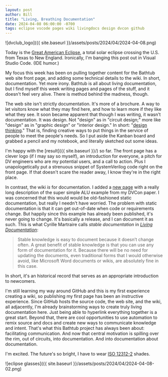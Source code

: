 ```yaml
---
layout: post
author: Bill
title: "Living, Breathing Documentation"
date: 2024-04-08 06:00:00 -0700
tags: eclipse vscode pages wiki livingdocs design dvcon github
---
```


![dvclub_logo]({{ site.baseurl }}/assets/posts/2024/04/2024-04-08.png)

Today is the [Great American Eclipse](https://www.timeanddate.com/eclipse/solar/2024-april-8), a total solar eclipse crossing the U.S. from Texas to New England.
Ironically, I'm banging this post out in Visual Studio Code.
(IDE humor.)

 My focus this week has been on pulling together content for the Bathtub web site front page, and adding some technical details to the wiki.
 In short, documentation.
 Yet more irony. Bathtub is all about living documentation, but I find myself this week writing pages and pages of the stuff, and it doesn't feel very alive.
 There is method behind the madness, though.

 The web site isn't strictly documentation.
 It's more of a brochure.
 A way to let visitors know what they may find here, and how to learn more if they like what they see.
 It soon became apparent that though I was writing, it wasn't documentation.
 It was design.
 Not "design" as in "circuit design;" more like "design" as in "graphic design" or "interior design." 
 In short: "[design thinking](https://dschool.stanford.edu/executive-education-resource-collections/keep-learning1)."
 That is, finding creative ways to put things in the service of people to meet the people's needs.
 So I put aside the Kanban board and grabbed a pencil and my notebook, and literally sketched out some ideas.

 I'm happy with the [result]({{ site.baseurl }}/) so far.
 The front page has a clever logo (if I may say so myself), an introduction for everyone, a pitch for DV engineers who are my potential users, and a call to action.
 Plus I unapologetically put a strenuous snippet of SystemVerilog code right on the front page.
 If that doesn't scare the reader away, I know they're in the right place.

 In contrast, the wiki _is_ for documentation.
 I added a [new page](https://github.com/williaml33moore/bathtub/wiki/alu_division) with a really long description of the super simple ALU example from my DVCon paper.
 I was concerned that this would would be old-fashioned static documentation, but really I needn't have worried.
 The problem with static documentation is that it can get out-of-date when code or requirements change.
 But happily since this example has already been published, it's never going to change.
 It's basically a release, and I can document it as such.
 This is what Cyrille Martraire calls _stable documentation_ in [_Living Documentation_](https://learning.oreilly.com/library/view/living-documentation-continuous/9780134689418/ch09.xhtml#ch09lev1sec1):

 > Stable knowledge is easy to document because it doesn’t change often. A great benefit of stable knowledge is that you can use any form of documentation for it. Because there will be no need for updating the documents, even traditional forms that I would otherwise avoid, like Microsoft Word documents or wikis, are absolutely fine in this case.

In short, it's an historical record that serves as an appropriate introduction to newcomers.

I'm still learning my way around GitHub and this is my first experience creating a wiki, so publishing my first page has been an instructive experience.
Since GitHub hosts the source code, the web site, and the wiki, all adjacently, I'm already brainstorming ways to create truly living documentation here.
Just being able to hyperlink everything together is a great start.
Beyond that, there are cool opportunities to use automation to remix source and docs and create new ways to communicate knowledge and intent.
That's what this Bathtub project has always been about: facilitating communication.
And now that central motivation is spilling over the rim, out of circuits, into documentation. And into documentation about documentation.

I'm excited. The future's so bright, I have to wear [ISO 12312-2](https://www.iso.org/standard/59289.html) shades.

![eclipse glasses]({{ site.baseurl }}/assets/posts/2024/04/2024-04-08-02.png)
